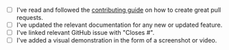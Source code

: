 <!-- Thanks so much for your PR, your contribution is appreciated! ❤️ -->

- [ ] I've read and followed the [contributing guide](https://github.com/mui/mui-toolpad/blob/master/CONTRIBUTING.md#sending-a-pull-request) on how to create great pull requests.
- [ ] I've updated the relevant documentation for any new or updated feature.
- [ ] I've linked relevant GitHub issue with "Closes #<issue id>".
- [ ] I've added a visual demonstration in the form of a screenshot or video.
